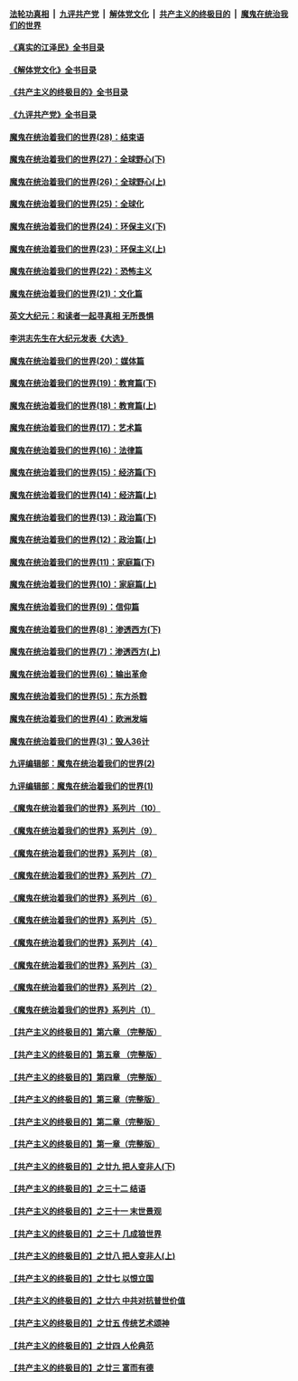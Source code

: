 ####  [法轮功真相](../../../../basic/blob/master/README.md?t=09050631) &nbsp;|&nbsp; [九评共产党](../../../../9ping.md/blob/master/README.md?t=09050631) &nbsp;|&nbsp; [解体党文化](../../../../jtdwh.md/blob/master/README.md?t=09050631)  &nbsp;|&nbsp; [共产主义的终极目的](../../../../gczydzjmd.md/blob/master/README.md?t=09050631) &nbsp;|&nbsp; [魔鬼在统治我们的世界](../../../../mgztzwmdsj.md/blob/master/README.md?t=09050631) 

#### [《真实的江泽民》全书目录](../pages/nsc422/n13721399.md?t=09050631) 

#### [《解体党文化》全书目录](../pages/nsc422/n13721157.md?t=09050631) 

#### [《共产主义的终极目的》全书目录](../pages/nsc422/n13721048.md?t=09050631) 

#### [《九评共产党》全书目录](../pages/nsc422/n13708085.md?t=09050631) 

#### [魔鬼在统治着我们的世界(28)：结束语](../pages/nsc422/n10936246.md?t=09050631) 

#### [魔鬼在统治着我们的世界(27)：全球野心(下)](../pages/nsc422/n10928319.md?t=09050631) 

#### [魔鬼在统治着我们的世界(26)：全球野心(上)](../pages/nsc422/n10900318.md?t=09050631) 

#### [魔鬼在统治着我们的世界(25)：全球化](../pages/nsc422/n10788205.md?t=09050631) 

#### [魔鬼在统治着我们的世界(24)：环保主义(下)](../pages/nsc422/n10695307.md?t=09050631) 

#### [魔鬼在统治着我们的世界(23)：环保主义(上)](../pages/nsc422/n10688613.md?t=09050631) 

#### [魔鬼在统治着我们的世界(22)：恐怖主义](../pages/nsc422/n10614727.md?t=09050631) 

#### [魔鬼在统治着我们的世界(21)：文化篇](../pages/nsc422/n10597706.md?t=09050631) 

#### [英文大纪元：和读者一起寻真相 无所畏惧](../pages/nsc422/n12542027.md?t=09050631) 

#### [李洪志先生在大纪元发表《大选》](../pages/nsc422/n12534746.md?t=09050631) 

#### [魔鬼在统治着我们的世界(20)：媒体篇](../pages/nsc422/n10586579.md?t=09050631) 

#### [魔鬼在统治着我们的世界(19)：教育篇(下)](../pages/nsc422/n10564808.md?t=09050631) 

#### [魔鬼在统治着我们的世界(18)：教育篇(上)](../pages/nsc422/n10526970.md?t=09050631) 

#### [魔鬼在统治着我们的世界(17)：艺术篇](../pages/nsc422/n10499093.md?t=09050631) 

#### [魔鬼在统治着我们的世界(16)：法律篇](../pages/nsc422/n10485969.md?t=09050631) 

#### [魔鬼在统治着我们的世界(15)：经济篇(下)](../pages/nsc422/n10469975.md?t=09050631) 

#### [魔鬼在统治着我们的世界(14)：经济篇(上)](../pages/nsc422/n10457370.md?t=09050631) 

#### [魔鬼在统治着我们的世界(13)：政治篇(下)](../pages/nsc422/n10448270.md?t=09050631) 

#### [魔鬼在统治着我们的世界(12)：政治篇(上)](../pages/nsc422/n10444576.md?t=09050631) 

#### [魔鬼在统治着我们的世界(11)：家庭篇(下)](../pages/nsc422/n10440961.md?t=09050631) 

#### [魔鬼在统治着我们的世界(10)：家庭篇(上)](../pages/nsc422/n10435448.md?t=09050631) 

#### [魔鬼在统治着我们的世界(9)：信仰篇](../pages/nsc422/n10432159.md?t=09050631) 

#### [魔鬼在统治着我们的世界(8)：渗透西方(下)](../pages/nsc422/n10429603.md?t=09050631) 

#### [魔鬼在统治着我们的世界(7)：渗透西方(上)](../pages/nsc422/n10426013.md?t=09050631) 

#### [魔鬼在统治着我们的世界(6)：输出革命](../pages/nsc422/n10421536.md?t=09050631) 

#### [魔鬼在统治着我们的世界(5)：东方杀戮](../pages/nsc422/n10417707.md?t=09050631) 

#### [魔鬼在统治着我们的世界(4)：欧洲发端](../pages/nsc422/n10414890.md?t=09050631) 

#### [魔鬼在统治着我们的世界(3)：毁人36计](../pages/nsc422/n10411583.md?t=09050631) 

#### [九评编辑部：魔鬼在统治着我们的世界(2)](../pages/nsc422/n10410036.md?t=09050631) 

#### [九评编辑部：魔鬼在统治着我们的世界(1)](../pages/nsc422/n10406825.md?t=09050631) 

#### [《魔鬼在统治着我们的世界》系列片（10）](../pages/nsc422/n12292670.md?t=09050631) 

#### [《魔鬼在统治着我们的世界》系列片（9）](../pages/nsc422/n12290859.md?t=09050631) 

#### [《魔鬼在统治着我们的世界》系列片（8）](../pages/nsc422/n12287445.md?t=09050631) 

#### [《魔鬼在统治着我们的世界》系列片（7）](../pages/nsc422/n12283425.md?t=09050631) 

#### [《魔鬼在统治着我们的世界》系列片（6）](../pages/nsc422/n12282314.md?t=09050631) 

#### [《魔鬼在统治着我们的世界》系列片（5）](../pages/nsc422/n12281419.md?t=09050631) 

#### [《魔鬼在统治着我们的世界》系列片（4）](../pages/nsc422/n12274024.md?t=09050631) 

#### [《魔鬼在统治着我们的世界》系列片（3）](../pages/nsc422/n12271322.md?t=09050631) 

#### [《魔鬼在统治着我们的世界》系列片（2）](../pages/nsc422/n12269049.md?t=09050631) 

#### [《魔鬼在统治着我们的世界》系列片（1）](../pages/nsc422/n12267575.md?t=09050631) 

#### [【共产主义的终极目的】第六章 （完整版）](../pages/nsc422/n11428913.md?t=09050631) 

#### [【共产主义的终极目的】第五章 （完整版）](../pages/nsc422/n11428912.md?t=09050631) 

#### [【共产主义的终极目的】第四章 （完整版）](../pages/nsc422/n11428907.md?t=09050631) 

#### [【共产主义的终极目的】第三章（完整版）](../pages/nsc422/n11428848.md?t=09050631) 

#### [【共产主义的终极目的】第二章（完整版）](../pages/nsc422/n11428831.md?t=09050631) 

#### [【共产主义的终极目的】第一章（完整版）](../pages/nsc422/n11417651.md?t=09050631) 

#### [【共产主义的终极目的】之廿九 把人变非人(下)](../pages/nsc422/n11344140.md?t=09050631) 

#### [【共产主义的终极目的】之三十二 结语](../pages/nsc422/n11360535.md?t=09050631) 

#### [【共产主义的终极目的】之三十一 末世景观](../pages/nsc422/n11351129.md?t=09050631) 

#### [【共产主义的终极目的】之三十 几成狼世界](../pages/nsc422/n11348280.md?t=09050631) 

#### [【共产主义的终极目的】之廿八 把人变非人(上)](../pages/nsc422/n11340492.md?t=09050631) 

#### [【共产主义的终极目的】之廿七 以恨立国](../pages/nsc422/n11336944.md?t=09050631) 

#### [【共产主义的终极目的】之廿六 中共对抗普世价值](../pages/nsc422/n11324785.md?t=09050631) 

#### [【共产主义的终极目的】之廿五 传统艺术颂神](../pages/nsc422/n11296396.md?t=09050631) 

#### [【共产主义的终极目的】之廿四 人伦典范](../pages/nsc422/n11296397.md?t=09050631) 

#### [【共产主义的终极目的】之廿三 富而有德](../pages/nsc422/n11283598.md?t=09050631) 

